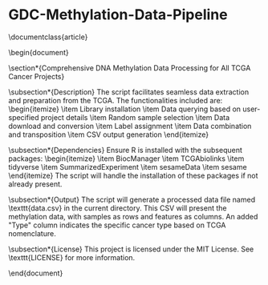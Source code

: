 # GDC-Methylation-Data-Pipeline


\documentclass{article}

\begin{document}

\section*{Comprehensive DNA Methylation Data Processing for All TCGA Cancer Projects}

\subsection*{Description}
The script facilitates seamless data extraction and preparation from the TCGA. The functionalities included are:
\begin{itemize}
    \item Library installation
    \item Data querying based on user-specified project details
    \item Random sample selection
    \item Data download and conversion
    \item Label assignment
    \item Data combination and transposition
    \item CSV output generation
\end{itemize}

\subsection*{Dependencies}
Ensure R is installed with the subsequent packages:
\begin{itemize}
    \item BiocManager
    \item TCGAbiolinks
    \item tidyverse
    \item SummarizedExperiment
    \item sesameData
    \item sesame
\end{itemize}
The script will handle the installation of these packages if not already present.

\subsection*{Output}
The script will generate a processed data file named \texttt{data.csv} in the current directory. This CSV will present the methylation data, with samples as rows and features as columns. An added "Type" column indicates the specific cancer type based on TCGA nomenclature.

\subsection*{License}
This project is licensed under the MIT License. See \texttt{LICENSE} for more information.

\end{document}

